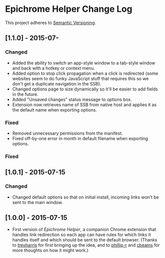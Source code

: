 # Epichrome Helper Change Log
This project adheres to [Semantic Versioning](http://semver.org/).

## [1.1.0] - 2015-07-
### Changed
- Added the ability to switch an app-style window to a tab-style window and back with a hotkey or context menu.
- Added option to stop click propagation when a click is redirected (some websites seem to do funky JavaScript stuff that requires this so we don't get a duplicate navigation in the SSB).
- Changed options page to size dynamically so it'll be easier to add fields in the future.
- Added "Unsaved changes" status message to options box.
- Extension now retrieves name of SSB from native host and applies it as the default name when exporting options.
### Fixed
- Removed unnecessary permissions from the manifest.
- Fixed off-by-one error in month in default filename when exporting options.

### Fixed

## [1.0.1] - 2015-07-15
### Changed
- Changed default options so that on initial install, incoming links won't be sent to the main window.

## [1.0.0] - 2015-07-15
- First version of *Epichrome Helper*, a companion Chrome extension that handles link redirection so each app can have rules for which links it handles itself and which should be sent to the default browser. (Thanks to [treyharris](https://github.com/treyharris "treyharris") for first bringing up the idea, and to [phillip-r](https://github.com/phillip-r "phillip-r") and [cbeams](https://github.com/cbeams "cbeams") for more thoughts on how it might work.)
